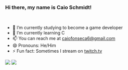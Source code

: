 ### Hi there, my name is Caio Schmidt!
<br>



- 🔭 I’m currently studying to become a game developer
- 🌱 I’m currently learning C
- 📫 You can reach me at caiofonseca6@gmail.com
- 😄 Pronouns: He/Him
- ⚡ Fun fact: Sometimes I stream on [twitch.tv](https://www.twitch.tv/arctichusky1)


<code><img src="https://github-readme-stats.vercel.app/api?username=Arctic-Husky&show_icons=true&theme=dark&line_height=27"></code>
<code><img src="https://github-readme-stats.vercel.app/api/top-langs/?username=Arctic-Husky&theme=dark&hide=css,%20html"></code>
